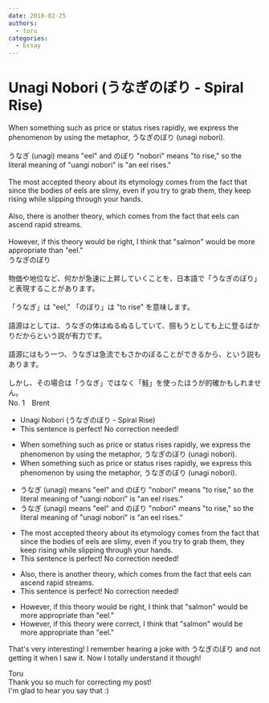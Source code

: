 ```yaml
---
date: 2018-02-25
authors:
  - toru
categories:
  - Essay
---
```


<h1 id="subject_show">Unagi Nobori (うなぎのぼり - Spiral Rise)</h1>
<div class="date" hidden>Feb 25, 2018 13:47</div>
<div id="post"><div id="body_show_ori">
When something such as price or status rises rapidly, we express the phenomenon by using the metaphor, うなぎのぼり (unagi nobori).<br/><br/>うなぎ (unagi) means "eel" and のぼり "nobori" means "to rise," so the literal meaning of "uangi nobori" is "an eel rises."<br/><br/>The most accepted theory about its etymology comes from the fact that since the bodies of eels are slimy, even if you try to grab them, they keep rising while slipping through your hands.<br/><br/>Also, there is another theory, which comes from the fact that eels can ascend rapid streams.<br/><br/>However, if this theory would be right, I think that "salmon" would be more appropriate than "eel."
</div></div>

<!-- more -->

<div id="post_ja"><div id="body_show_mo">
うなぎのぼり<br/><br/>物価や地位など、何かが急速に上昇していくことを、日本語で「うなぎのぼり」と表現することがあります。<br/><br/>「うなぎ」は "eel," 「のぼり」は "to rise" を意味します。<br/><br/>語源はとしては、うなぎの体はぬるぬるしていて、掴もうとしても上に登るばかりだからという説が有力です。<br/><br/>語源にはもう一つ、うなぎは急流でもさかのぼることができるから、という説もあります。<br/><br/>しかし、その場合は「うなぎ」ではなく「鮭」を使ったほうが的確かもしれません。
</div></div>
<div id="block"><div class="first_name"> No. 1　<span class="just_name">Brent</span></div><div id="block2">
<ul class="correction_field">
<li class="incorrect">Unagi Nobori (うなぎのぼり - Spiral Rise)</li>
<li class="corrected perfect">This sentence is perfect! No correction needed!</li>
</ul>
<ul class="correction_field">
<li class="incorrect">When something such as price or status rises rapidly, we express the phenomenon by using the metaphor, うなぎのぼり (unagi nobori).</li>
<li class="corrected correct">
When something such as price or status rises rapidly, we express <span class="f_blue">this</span> phenomenon by using the metaphor, うなぎのぼり (unagi nobori).
</li>
</ul>
<ul class="correction_field">
<li class="incorrect">うなぎ (unagi) means "eel" and のぼり "nobori" means "to rise," so the literal meaning of "uangi nobori" is "an eel rises."</li>
<li class="corrected correct">
うなぎ (unagi) means "eel" and のぼり "nobori" means "to rise," so the literal meaning of "u<span class="f_blue">na</span>gi nobori" is "an eel rises."
</li>
</ul>
<ul class="correction_field">
<li class="incorrect">The most accepted theory about its etymology comes from the fact that since the bodies of eels are slimy, even if you try to grab them, they keep rising while slipping through your hands.</li>
<li class="corrected perfect">This sentence is perfect! No correction needed!</li>
</ul>
<ul class="correction_field">
<li class="incorrect">Also, there is another theory, which comes from the fact that eels can ascend rapid streams.</li>
<li class="corrected perfect">This sentence is perfect! No correction needed!</li>
</ul>
<ul class="correction_field">
<li class="incorrect">However, if this theory would be right, I think that "salmon" would be more appropriate than "eel."</li>
<li class="corrected correct">
However, if this theory <span class="f_blue">were correct</span>, I think that "salmon" would be more appropriate than "eel."
</li>
</ul>
<p class="comment_small">
 That's very interesting! I remember hearing a joke with うなぎのぼり and not getting it when I saw it. Now I totally understand it though!
</p>

</div><div class="name"><span class="just_name">Toru</span><br>
Thank you so much for correcting my post!<br/>I'm glad to hear you say that :)
</div>
</div>
